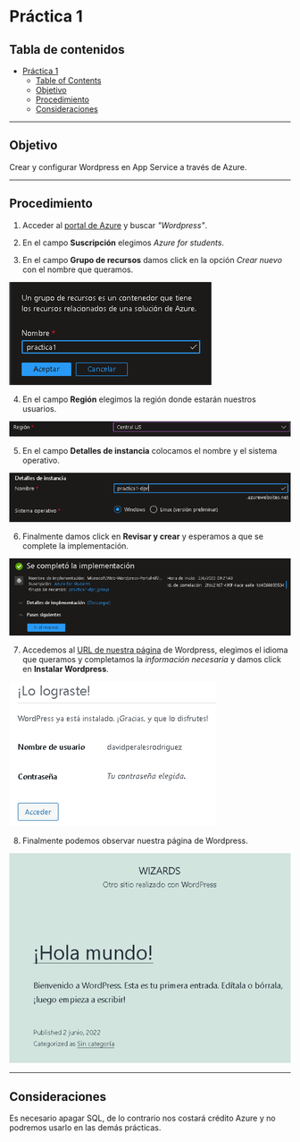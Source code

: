 # Práctica 1

## Tabla de contenidos
- [Práctica 1](#práctica-1)
  - [Table of Contents](#table-of-contents)
  - [Objetivo](#objetivo)
  - [Procedimiento](#procedimiento)
  - [Consideraciones](#consideraciones)

---
## Objetivo
Crear y configurar Wordpress en App Service a través de Azure.

---
## Procedimiento

1. Acceder al [portal de Azure](portal.azure.com) y buscar _"Wordpress"_.

2. En el campo **Suscripción** elegimos _Azure for students_.

3. En el campo **Grupo de recursos**  damos click en la opción _Crear nuevo_ con el nombre que queramos.

![Grupo de recursos](https://github.com/DavePerales/Practica1_Wordpress/blob/main/01.png)

4. En el campo **Región** elegimos la región donde estarán nuestros usuarios.

![Región](https://github.com/DavePerales/Practica1_Wordpress/blob/main/02.png)


5. En el campo **Detalles de instancia** colocamos el nombre y el sistema operativo.

![Detalles de instancia](https://github.com/DavePerales/Practica1_Wordpress/blob/main/03.png)


6. Finalmente damos click en **Revisar y crear** y esperamos a que se complete la implementación. 

![Implementación completada](https://github.com/DavePerales/Practica1_Wordpress/blob/main/04.png)


7. Accedemos al [URL de nuestra página](practica1-dpr.azurewebsites.net) de Wordpress, elegimos el idioma que queramos y completamos la _información necesaria_ y damos click en **Instalar Wordpress**.

![Wordpress instalado](https://github.com/DavePerales/Practica1_Wordpress/blob/main/05.png)


8. Finalmente podemos observar nuestra página de Wordpress.

![Página Wordpress](https://github.com/DavePerales/Practica1_Wordpress/blob/main/06.png)



---

## Consideraciones
Es necesario apagar SQL, de lo contrario nos costará crédito Azure y no podremos usarlo en las demás prácticas.




